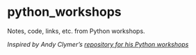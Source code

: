 # python_workshops

Notes, code, links, etc. from Python workshops.

*Inspired by Andy Clymer’s [repository for his Python workshops](https://github.com/andyclymer/pythonworkshop)*
